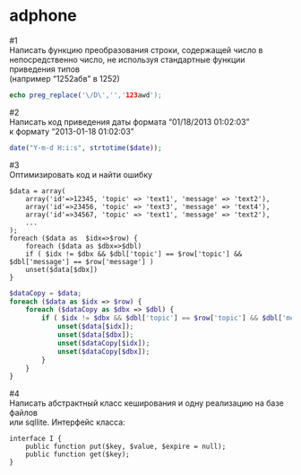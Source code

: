 # adphone

#1  
Написать функцию преобразования строки, содержащей число в  
непосредственно число, не используя стандартные функции приведения типов  
(например “1252абв” в 1252)

```php
echo preg_replace('\/D\','','123awd');
```
  
#2  
Написать код приведения даты формата “01/18/2013 01:02:03”  
к формату “2013-01-18 01:02:03”  

```php
date("Y-m-d H:i:s", strtotime($date));
```

#3  
Оптимизировать код и найти ошибку  

	$data = array(
		array('id'=>12345, 'topic' => 'text1', 'message' => 'text2'),
		array('id'=>23456, 'topic' => 'text3', 'message' => 'text4'),
		array('id'=>34567, 'topic' => 'text1', 'message' => 'text2'),
		...
	);
	foreach ($data as  $idx=>$row) {
		foreach ($data as $dbx=>$dbl)
		if ( $idx != $dbx && $dbl['topic'] == $row['topic'] && $dbl['message'] == $row['message'] )
		unset($data[$dbx])
	}
```php
$dataCopy = $data;
foreach ($data as $idx => $row) {
    foreach ($dataCopy as $dbx => $dbl) {
        if ( $idx != $dbx && $dbl['topic'] == $row['topic'] && $dbl['message'] == $row['message'] ) {
            unset($data[$idx]);
            unset($data[$dbx]);
            unset($dataCopy[$idx]);
            unset($dataCopy[$dbx]);
        }
    }
}
```
  
  
#4  
Написать абстрактный класс кеширования и одну реализацию на базе файлов  
или sqllite. Интерфейс класса:  

	interface I {
		public function put($key, $value, $expire = null);
		public function get($key);
	}
  



